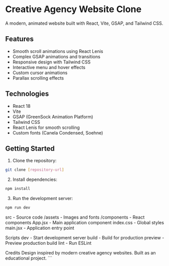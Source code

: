 # Creative Agency Website Clone

A modern, animated website built with React, Vite, GSAP, and Tailwind CSS.

## Features

- Smooth scroll animations using React Lenis
- Complex GSAP animations and transitions
- Responsive design with Tailwind CSS
- Interactive menu and hover effects
- Custom cursor animations
- Parallax scrolling effects

## Technologies

- React 18
- Vite
- GSAP (GreenSock Animation Platform)
- Tailwind CSS
- React Lenis for smooth scrolling
- Custom fonts (Canela Condensed, Soehne)

## Getting Started

1. Clone the repository:
```sh
git clone [repository-url]
```

2. Install dependencies:
```sh
npm install
```

3. Run the development server:
```sh
npm run dev
```

src - Source code
/assets - Images and fonts
/components - React components
App.jsx - Main application component
index.css - Global styles
main.jsx - Application entry point

Scripts
dev - Start development server
build - Build for production
preview - Preview production build
lint - Run ESLint

Credits
Design inspired by modern creative agency websites. Built as an educational project. ```